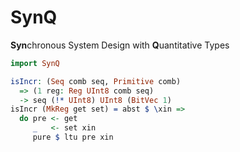 # SynQ
**Syn**chronous System Design with **Q**uantitative Types

```idris
import SynQ
```

<!-- idris
%hide Prelude.(>>=)
%hide Prelude.pure
%hide Data.Linear.Interface.seq
%hide Data.LState.(>>=)

UInt8: Type
UInt8 = BitVec 8
-->

```idris
isIncr: (Seq comb seq, Primitive comb)
  => (1 reg: Reg UInt8 comb seq)
  -> seq (!* UInt8) UInt8 (BitVec 1)
isIncr (MkReg get set) = abst $ \xin =>
  do pre <- get
     _   <- set xin
     pure $ ltu pre xin
```
